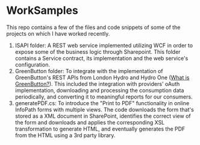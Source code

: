 # WorkSamples

This repo contains a few of the files and code snippets of some of the projects on which I have worked recently.

1. ISAPI folder: A REST web service implemented utilizing WCF in order to expose some of the business logic through Sharepoint. This folder contains a Service contract, its implementation and the web service's configuration.
2. GreenButton folder: To integrate with the implementation of GreenButton's REST APIs from London Hydro and Hydro One ([What is GreenButton?](http://www.greenbuttondata.org/)). This included the integration with providers' oAuth implementation, downloading and processing the consumption data periodically, and converting it to meaningful reports for our consumers.
3. generatePDF.cs: To introduce the "Print to PDF" functionality in online InfoPath forms with multiple views. The code downloads the form that's stored as a XML document in SharePoint, identifies the correct view of the form and downloads and applies the corresponding XSL transformation to generate HTML, and eventually generates the PDF from the HTML using a 3rd party library.
